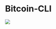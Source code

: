 # Bitcoin-CLI


<img src="https://user-images.githubusercontent.com/40217599/160240846-3b4cc9d0-a15b-4315-b3a4-b5cc9ad6862b.gif" width="" >
